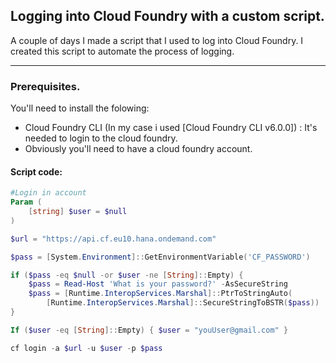 ## Logging into Cloud Foundry with a custom script.

A couple of days I made a script that I used to log into Cloud Foundry. I created this script to automate the process of logging.

---

### Prerequisites.

You'll need to install the folowing:

- Cloud Foundry CLI (In my case i used [Cloud Foundry CLI v6.0.0]) : It's needed to login to the cloud foundry.
- Obviously you'll need to have a cloud foundry account.

#### Script code:

```powershell
#Login in account
Param (
    [string] $user = $null
) 

$url = "https://api.cf.eu10.hana.ondemand.com"

$pass = [System.Environment]::GetEnvironmentVariable('CF_PASSWORD')

if ($pass -eq $null -or $user -ne [String]::Empty) {
    $pass = Read-Host 'What is your password?' -AsSecureString
    $pass = [Runtime.InteropServices.Marshal]::PtrToStringAuto(
        [Runtime.InteropServices.Marshal]::SecureStringToBSTR($pass))
}

If ($user -eq [String]::Empty) { $user = "youUser@gmail.com" }

cf login -a $url -u $user -p $pass
```
